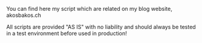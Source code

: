 You can find here my script which are related on my blog website, akosbakos.ch

All scripts are provided "AS IS" with no liability and should always be tested in a test environment before used in production!
